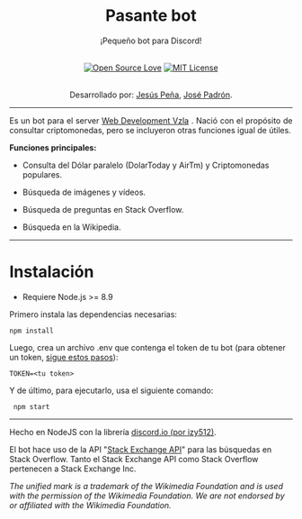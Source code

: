 # <div align="center">Pasante bot</div> 
<div align="center">¡Pequeño bot para Discord!</div><br>

<div align="center">

[![Open Source Love](https://badges.frapsoft.com/os/v1/open-source.svg?v=103)](https://github.com/ellerbrock/open-source-badges/)
[![MIT License](https://badges.frapsoft.com/os/mit/mit.svg?v=103)](https://github.com/ellerbrock/open-source-badges/)

<br>Desarrollado por: [Jesús Peña](https://github.com/JGPenaB), [José Padrón](https://github.com/josevenezuelapadron).
</div>

--------

<p style="text-align:justify;">Es un bot para el server <a href="https://discord.gg/AvHvMz9">Web Development Vzla</a> . Nació con el propósito de consultar criptomonedas, pero se incluyeron otras funciones igual de útiles.</p>


**Funciones principales:**

*  Consulta del Dólar paralelo (DolarToday y AirTm) y Criptomonedas populares.

*  Búsqueda de imágenes y vídeos.

*  Búsqueda de preguntas en Stack Overflow.

*  Búsqueda en la Wikipedia.

--------

#  Instalación

*  Requiere Node.js >= 8.9

Primero instala las dependencias necesarias:

```
npm install
```

Luego, crea un archivo .env que contenga el token de tu bot (para obtener un token, [sigue estos pasos](https://github.com/Chikachi/DiscordIntegration/wiki/How-to-get-a-token-and-channel-ID-for-Discord)):
```
TOKEN=<tu token>
```

Y de último, para ejecutarlo, usa el siguiente comando:

```
 npm start
```

--------

Hecho en NodeJS con la librería [discord.io (por izy512)](https://github.com/izy521/discord.io).

El bot hace uso de la API "[Stack Exchange API](https://api.stackexchange.com/docs)" para las búsquedas en Stack Overflow. Tanto el Stack Exchange API como Stack Overflow pertenecen a Stack Exchange Inc.

*The unified mark is a trademark of the Wikimedia Foundation and is used with the permission of the Wikimedia Foundation. We are not endorsed by or affiliated with the Wikimedia Foundation.*
